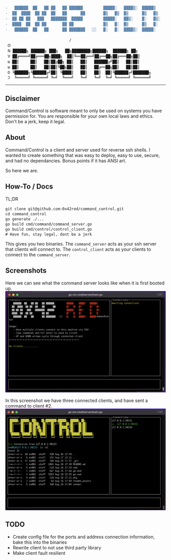```diff
-   ▓▓▓▓▓▓  ▓▓   ▓▓ ▓▓   ▓▓ ▓▓▓▓▓▓         ▓▓▓▓▓░   ▓▓▓▓▒░  ▓▓▓▓▓▒
-  ▓▓  ▓▓▓▓  ▓▓ ▓▓  ▓▓   ▓▓      ▓▓        ▓▒   ▓▒  ▓▒      ▓▒   ▓▒
-  ▓▓ ▓▓ ▓▓   ▓▓▓   ▓▓▓▓▓▓▓  ▓▓▓▓▓         ▓▓▓▓▓░   ▓▓▒░    ▓░   ▓▒░
-  ▓▓▓▓  ▓▓  ▓▓ ▓▓       ▓▓ ▓▓             ▓▒   ▓░  ▓▒      ▓▒   ▓░
-   ▓▓▓▓▓▓  ▓▓   ▓▓      ▓▓ ▓▓▓▓▓▓▓   ░░   ▓░   ▓░  ▓▓▓▓▒░  ▓▓▓▓▓░

                            /
 ꓷ
 ꓠ ██████╗ ██████╗ ███╗   ██╗████████╗██████╗  ██████╗ ██╗      
 ꓯ ██╔════╝██╔═══██╗████╗  ██║╚══██╔══╝██╔══██╗██╔═══██╗██║     
 ɯ ██║     ██║   ██║██╔██╗ ██║   ██║   ██████╔╝██║   ██║██║      
 ɯ ██║     ██║   ██║██║╚██╗██║   ██║   ██╔══██╗██║   ██║██║     
 O ╚██████╗╚██████╔╝██║ ╚████║   ██║   ██║  ██║╚██████╔╝███████╗
 Ɔ  ╚═════╝ ╚═════╝ ╚═╝  ╚═══╝   ╚═╝   ╚═╝  ╚═╝ ╚═════╝ ╚══════╝
```
---

## Disclaimer
Command/Control is software meant to only be used on systems you have permission for.  You are responsible for your own local laws and ethics.  Don't be a jerk, keep it legal.


## About
Command/Control is a client and server used for reverse ssh shells.  I wanted to create something that was easy to deploy, easy to use, secure, and had no dependancies.  Bonus points if it has ANSI art.

So here we are.


## How-To / Docs
TL;DR
```
git clone git@github.com:0x42red/command_control.git
cd command_control
go generate ./...
go build cmd/command/command_server.go
go build cmd/control/control_client.go
# Have fun, stay legal, dont be a jerk
```

This gives you two binaries.  The `command_server` acts as your ssh server that clients will connect to.  The `control_client` acts as your clients to connect to the `command_server`.


## Screenshots
Here we can see what the command server looks like when it is first booted up.
<img src="readme_assets/control-idle.png" alt="Command/Control with the idle screen" width=600>

In this screenshot we have three connected clients, and have sent a command to client #2.
<img src="readme_assets/control-with-clients.png" alt="Command/Control with several clients connected" width=600>


## TODO
- Create config file for the ports and address connection information, bake this into the binaries
- Rewrite client to not use third party library
- Make client fault resilient 